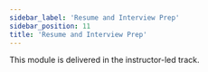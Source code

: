 ```yaml
---
sidebar_label: 'Resume and Interview Prep'
sidebar_position: 11
title: 'Resume and Interview Prep'
---
```


This module is delivered in the instructor-led track.

